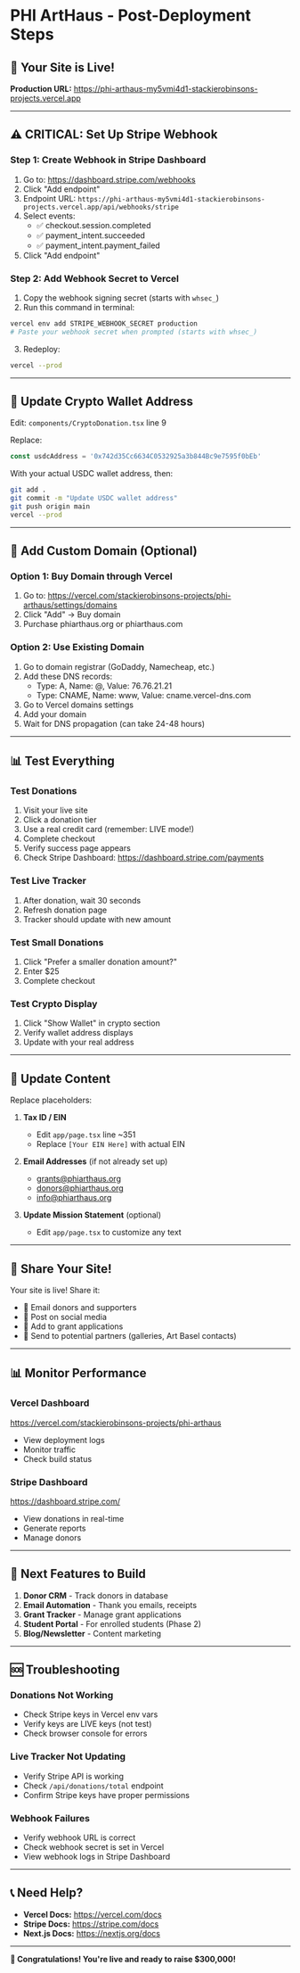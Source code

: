 # PHI ArtHaus - Post-Deployment Steps

## 🎉 Your Site is Live!

**Production URL:** https://phi-arthaus-my5vmi4d1-stackierobinsons-projects.vercel.app

---

## ⚠️ CRITICAL: Set Up Stripe Webhook

### Step 1: Create Webhook in Stripe Dashboard

1. Go to: https://dashboard.stripe.com/webhooks
2. Click "Add endpoint"
3. Endpoint URL: `https://phi-arthaus-my5vmi4d1-stackierobinsons-projects.vercel.app/api/webhooks/stripe`
4. Select events:
   - ✅ checkout.session.completed
   - ✅ payment_intent.succeeded
   - ✅ payment_intent.payment_failed
5. Click "Add endpoint"

### Step 2: Add Webhook Secret to Vercel

1. Copy the webhook signing secret (starts with `whsec_`)
2. Run this command in terminal:

```bash
vercel env add STRIPE_WEBHOOK_SECRET production
# Paste your webhook secret when prompted (starts with whsec_)
```

3. Redeploy:
```bash
vercel --prod
```

---

## 🔧 Update Crypto Wallet Address

Edit: `components/CryptoDonation.tsx` line 9

Replace:
```typescript
const usdcAddress = '0x742d35Cc6634C0532925a3b844Bc9e7595f0bEb'
```

With your actual USDC wallet address, then:

```bash
git add .
git commit -m "Update USDC wallet address"
git push origin main
vercel --prod
```

---

## 🎯 Add Custom Domain (Optional)

### Option 1: Buy Domain through Vercel
1. Go to: https://vercel.com/stackierobinsons-projects/phi-arthaus/settings/domains
2. Click "Add" → Buy domain
3. Purchase phiarthaus.org or phiarthaus.com

### Option 2: Use Existing Domain
1. Go to domain registrar (GoDaddy, Namecheap, etc.)
2. Add these DNS records:
   - Type: A, Name: @, Value: 76.76.21.21
   - Type: CNAME, Name: www, Value: cname.vercel-dns.com
3. Go to Vercel domains settings
4. Add your domain
5. Wait for DNS propagation (can take 24-48 hours)

---

## 📊 Test Everything

### Test Donations
1. Visit your live site
2. Click a donation tier
3. Use a real credit card (remember: LIVE mode!)
4. Complete checkout
5. Verify success page appears
6. Check Stripe Dashboard: https://dashboard.stripe.com/payments

### Test Live Tracker
1. After donation, wait 30 seconds
2. Refresh donation page
3. Tracker should update with new amount

### Test Small Donations
1. Click "Prefer a smaller donation amount?"
2. Enter $25
3. Complete checkout

### Test Crypto Display
1. Click "Show Wallet" in crypto section
2. Verify wallet address displays
3. Update with your real address

---

## 📝 Update Content

Replace placeholders:

1. **Tax ID / EIN**
   - Edit `app/page.tsx` line ~351
   - Replace `[Your EIN Here]` with actual EIN

2. **Email Addresses** (if not already set up)
   - grants@phiarthaus.org
   - donors@phiarthaus.org
   - info@phiarthaus.org

3. **Update Mission Statement** (optional)
   - Edit `app/page.tsx` to customize any text

---

## 🚀 Share Your Site!

Your site is live! Share it:

- 📧 Email donors and supporters
- 📱 Post on social media
- 💼 Add to grant applications
- 🎨 Send to potential partners (galleries, Art Basel contacts)

---

## 📊 Monitor Performance

### Vercel Dashboard
https://vercel.com/stackierobinsons-projects/phi-arthaus

- View deployment logs
- Monitor traffic
- Check build status

### Stripe Dashboard
https://dashboard.stripe.com/

- View donations in real-time
- Generate reports
- Manage donors

---

## 🎯 Next Features to Build

1. **Donor CRM** - Track donors in database
2. **Email Automation** - Thank you emails, receipts
3. **Grant Tracker** - Manage grant applications
4. **Student Portal** - For enrolled students (Phase 2)
5. **Blog/Newsletter** - Content marketing

---

## 🆘 Troubleshooting

### Donations Not Working
- Check Stripe keys in Vercel env vars
- Verify keys are LIVE keys (not test)
- Check browser console for errors

### Live Tracker Not Updating
- Verify Stripe API is working
- Check `/api/donations/total` endpoint
- Confirm Stripe keys have proper permissions

### Webhook Failures
- Verify webhook URL is correct
- Check webhook secret is set in Vercel
- View webhook logs in Stripe Dashboard

---

## 📞 Need Help?

- **Vercel Docs:** https://vercel.com/docs
- **Stripe Docs:** https://stripe.com/docs
- **Next.js Docs:** https://nextjs.org/docs

---

**🎨 Congratulations! You're live and ready to raise $300,000!**
